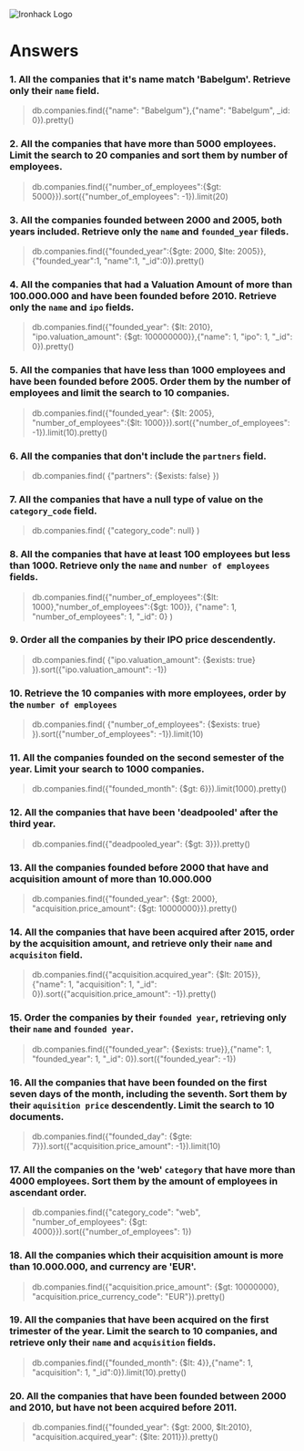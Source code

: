 ![Ironhack Logo](https://i.imgur.com/1QgrNNw.png)

# Answers

### 1. All the companies that it's name match 'Babelgum'. Retrieve only their `name` field.

>db.companies.find({"name": "Babelgum"},{"name": "Babelgum", _id: 0}).pretty()

### 2. All the companies that have more than 5000 employees. Limit the search to 20 companies and sort them by **number of employees**.

>db.companies.find({"number_of_employees":{$gt: 5000}}).sort({"number_of_employees": -1}).limit(20)

### 3. All the companies founded between 2000 and 2005, both years included. Retrieve only the `name` and `founded_year` fileds.

>db.companies.find({"founded_year":{$gte: 2000, $lte: 2005}},{"founded_year":1, "name":1, "_id":0}).pretty()

### 4. All the companies that had a Valuation Amount of more than 100.000.000 and have been founded before 2010. Retrieve only the `name` and `ipo` fields.

>db.companies.find({"founded_year": {$lt: 2010}, "ipo.valuation_amount": {$gt: 100000000}},{"name": 1, "ipo": 1, "_id": 0}).pretty()

### 5. All the companies that have less than 1000 employees and have been founded before 2005. Order them by the number of employees and limit the search to 10 companies.

>db.companies.find({"founded_year": {$lt: 2005}, "number_of_employees":{$lt: 1000}}).sort({"number_of_employees": -1}).limit(10).pretty()

### 6. All the companies that don't include the `partners` field.

>db.companies.find( {"partners": {$exists: false} })

### 7. All the companies that have a null type of value on the `category_code` field.

>db.companies.find( {"category_code": null} )

### 8. All the companies that have at least 100 employees but less than 1000. Retrieve only the `name` and `number of employees` fields.

>db.companies.find({"number_of_employees":{$lt: 1000},"number_of_employees":{$gt: 100}}, {"name": 1, "number_of_employees": 1, "_id": 0} )

### 9. Order all the companies by their IPO price descendently.

>db.companies.find( {"ipo.valuation_amount": {$exists: true} }).sort({"ipo.valuation_amount": -1})

### 10. Retrieve the 10 companies with more employees, order by the `number of employees`

>db.companies.find( {"number_of_employees": {$exists: true} }).sort({"number_of_employees": -1}).limit(10)

### 11. All the companies founded on the second semester of the year. Limit your search to 1000 companies.

>db.companies.find({"founded_month": {$gt: 6}}).limit(1000).pretty()

### 12. All the companies that have been 'deadpooled' after the third year.

>db.companies.find({"deadpooled_year": {$gt: 3}}).pretty()

### 13. All the companies founded before 2000 that have and acquisition amount of more than 10.000.000

>db.companies.find({"founded_year": {$gt: 2000}, "acquisition.price_amount": {$gt: 10000000}}).pretty()

### 14. All the companies that have been acquired after 2015, order by the acquisition amount, and retrieve only their `name` and `acquisiton` field.

>db.companies.find({"acquisition.acquired_year": {$lt: 2015}}, {"name": 1, "acquisition": 1, "_id": 0}).sort({"acquisition.price_amount": -1}).pretty()

### 15. Order the companies by their `founded year`, retrieving only their `name` and `founded year`.

>db.companies.find({"founded_year": {$exists: true}},{"name": 1, "founded_year": 1, "_id": 0}).sort({"founded_year": -1})

### 16. All the companies that have been founded on the first seven days of the month, including the seventh. Sort them by their `aquisition price` descendently. Limit the search to 10 documents.

>db.companies.find({"founded_day": {$gte: 7}}).sort({"acquisition.price_amount": -1}).limit(10)

### 17. All the companies on the 'web' `category` that have more than 4000 employees. Sort them by the amount of employees in ascendant order.

>db.companies.find({"category_code": "web", "number_of_employees": {$gt: 4000}}).sort({"number_of_employees": 1})

### 18. All the companies which their acquisition amount is more than 10.000.000, and currency are 'EUR'.

>db.companies.find({"acquisition.price_amount": {$gt: 10000000}, "acquisition.price_currency_code": "EUR"}).pretty()

### 19. All the companies that have been acquired on the first trimester of the year. Limit the search to 10 companies, and retrieve only their `name` and `acquisition` fields.

>db.companies.find({"founded_month": {$lt: 4}},{"name": 1, "acquisition": 1, "_id":0}).limit(10).pretty()

### 20. All the companies that have been founded between 2000 and 2010, but have not been acquired before 2011.

>db.companies.find({"founded_year": {$gt: 2000, $lt:2010}, "acquisition.acquired_year": {$lte: 2011}}).pretty()